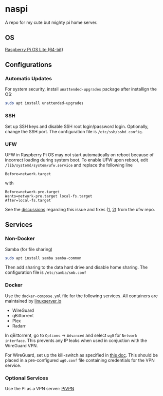 # naspi
A repo for my cute but mighty pi home server.

## OS
[Raspberry Pi OS Lite (64-bit)](https://www.raspberrypi.com/software/operating-systems/)

## Configurations

### Automatic Updates
For system security, install `unattended-upgrades` package after installign the OS:
```bash
sudo apt install unattended-upgrades
```

### SSH
Set up SSH keys and disable SSH root login/password login. Optionally, change the SSH port.
The configuration file is `/etc/ssh/sshd_config`.

### UFW
UFW in Raspberry Pi OS may not start automatically on reboot because of incorrect loading during system boot.
To enable UFW upon reboot, edit `/lib/systemd/system/ufw.service` and replace the following line
```
Before=network.target
```
with
```
Before=network-pre.target
Wants=network-pre.target local-fs.target
After=local-fs.target
```
See the [discussions](https://askubuntu.com/a/1040584) regarding this issue and fixes
([1](https://git.launchpad.net/ufw/commit/?id=b3b831af27e7325085d91f42688620c13640f8f9), 
 [2](https://git.launchpad.net/ufw/commit/?id=66457982870852f59a498039f2131764851226d3)) from the ufw repo.

## Services

### Non-Docker
Samba (for file sharing)
```bash
sudo apt install samba samba-common
```
Then add sharing to the data hard drive and disable home sharing.
The configuration file is `/etc/samba/smb.conf`

### Docker
Use the `docker-compose.yml` file for the following services. 
All containers are maintained by [linuxserver.io](https://fleet.linuxserver.io/)
- WireGuard
- qBittorrent
- Plex
- Radarr

In qBittorrent, go to `Options` -> `Advanced` and select `wg0` for `Network interface`.
This prevents any IP leaks when used in conjuction with the WireGuard VPN.

For WireGuard, set up the kill-switch as specified in [this doc](./wg-killswitch.md).
This should be placed in a pre-configured `wg0.conf` file containing credentials for the VPN service.

### Optional Services
Use the Pi as a VPN server: [PiVPN](https://www.pivpn.io/)
